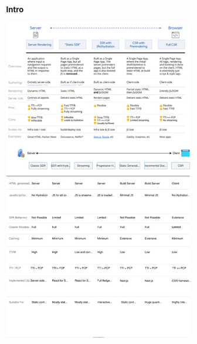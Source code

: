 ## Intro

<div style="background:white;">

![patterns](./assets/renderer-patterns.svg)

![case](./assets/renderer-usecase.svg)

</div>
